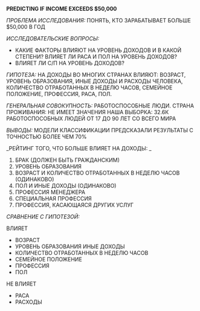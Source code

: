 **PREDICTING IF INCOME EXCEEDS $50,000**

_ПРОБЛЕМА ИССЛЕДОВАНИЯ:_
ПОНЯТЬ, КТО ЗАРАБАТЫВАЕТ БОЛЬШЕ $50,000 В ГОД

_ИССЛЕДОВАТЕЛЬСКИЕ ВОПРОСЫ:_
- КАКИЕ ФАКТОРЫ ВЛИЯЮТ НА УРОВЕНЬ ДОХОДОВ И В КАКОЙ СТЕПЕНИ? ВЛИЯЕТ ЛИ РАСА И ПОЛ НА УРОВЕНЬ ДОХОДОВ?
- ВЛИЯЕТ ЛИ С/П НА УРОВЕНЬ ДОХОДОВ?

_ГИПОТЕЗА:_
НА ДОХОДЫ ВО МНОГИХ СТРАНАХ ВЛИЯЮТ: ВОЗРАСТ, УРОВЕНЬ ОБРАЗОВАНИЯ, ИНЫЕ ДОХОДЫ И РАСХОДЫ ЧЕЛОВЕКА, КОЛИЧЕСТВО ОТРАБОТАННЫХ В НЕДЕЛЮ ЧАСОВ, СЕМЕЙНОЕ ПОЛОЖЕНИЕ, ПРОФЕССИЯ, РАСА, ПОЛ.

_ГЕНЕРАЛЬНАЯ СОВОКУПНОСТЬ:_
РАБОТОСПОСОБНЫЕ ЛЮДИ. СТРАНА ПРОЖИВАНИЯ: НЕ ИМЕЕТ ЗНАЧЕНИЯ
НАША ВЫБОРКА:
32.6К РАБОТОСПОСОБНЫХ ЛЮДЕЙ ОТ 17 ДО 90 ЛЕТ СО ВСЕГО МИРА


_ВЫВОДЫ:_
МОДЕЛИ КЛАССИФИКАЦИИ ПРЕДСКАЗАЛИ РЕЗУЛЬТАТЫ С ТОЧНОСТЬЮ БОЛЕЕ ЧЕМ 70% 

_РЕЙТИНГ ТОГО, ЧТО БОЛЬШЕ ВЛИЯЕТ НА ДОХОДЫ: _
1) БРАК (ДОЛЖЕН БЫТЬ ГРАЖДАНСКИМ)
2) УРОВЕНЬ ОБРАЗОВАНИЯ
3) ВОЗРАСТ И КОЛИЧЕСТВО ОТРАБОТАННЫХ В НЕДЕЛЮ ЧАСОВ (ОДИНАКОВО)
4) ПОЛ И ИНЫЕ ДОХОДЫ (ОДИНАКОВО)
5) ПРОФЕССИЯ МЕНЕДЖЕРА
6) СПЕЦИАЛЬНАЯ ПРОФЕССИЯ
7) ПРОФЕССИЯ, КАСАЮЩАЯСЯ ДРУГИХ УСЛУГ

_СРАВНЕНИЕ С ГИПОТЕЗОЙ:_

ВЛИЯЕТ
- ВОЗРАСТ
- УРОВЕНЬ ОБРАЗОВАНИЯ ИНЫЕ ДОХОДЫ
- КОЛИЧЕСТВО ОТРАБОТАННЫХ В НЕДЕЛЮ ЧАСОВ
- СЕМЕЙНОЕ ПОЛОЖЕНИЕ 
- ПРОФЕССИЯ
- ПОЛ

НЕ ВЛИЯЕТ
- РАСА
- РАСХОДЫ
